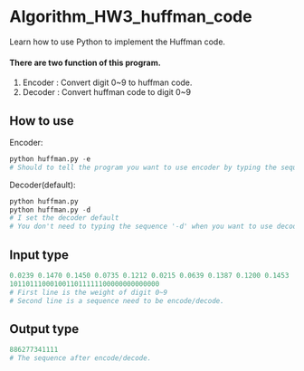 # Algorithm_HW3_huffman_code
Learn how to use Python to implement the Huffman code.

#### There are two function of this program.

1. Encoder : Convert digit 0~9 to huffman code.
2. Decoder : Convert huffman code to digit 0~9

## How to use

Encoder:
```py
python huffman.py -e
# Should to tell the program you want to use encoder by typing the sequence '-e'.
```
Decoder(default):
```py
python huffman.py     
python huffman.py -d  
# I set the decoder default
# You don't need to typing the sequence '-d' when you want to use decoder.
```
## Input type
```py
0.0239 0.1470 0.1450 0.0735 0.1212 0.0215 0.0639 0.1387 0.1200 0.1453  
1011011100010011011111100000000000000  
# First line is the weight of digit 0~9
# Second line is a sequence need to be encode/decode.
```
## Output type
```py
886277341111  
# The sequence after encode/decode.
```
